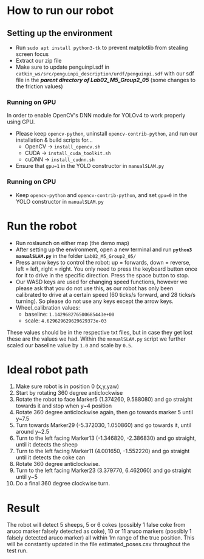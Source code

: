 # How to run our robot

## Setting up the environment
- Run `sudo apt install python3-tk` to prevent matplotlib from stealing screen focus
- Extract our zip file
- Make sure to update penguinpi.sdf in `catkin_ws/src/penguinpi_description/urdf/penguinpi.sdf` with our sdf file in the ***parent directory of Lab02_M5_Group2_05*** (some changes to the friction values)
### Running on GPU
In order to enable OpenCV's DNN module for YOLOv4 to work properly using GPU.
- Please keep `opencv-python`, uninstall `opencv-contrib-python`, and run our installation & build scripts for...
  - OpenCV -> `install_opencv.sh`
  - CUDA -> `install_cuda_toolkit.sh`
  - cuDNN -> `install_cudnn.sh`
- Ensure that `gpu=1` in the YOLO constructor in `manualSLAM.py`
### Running on CPU
- Keep `opencv-python` and `opencv-contrib-python`, and set `gpu=0` in the YOLO constructor in `manualSLAM.py`

# Run the robot
- Run roslaunch on either map (the demo map)
- After setting up the environment, open a new terminal and run **`python3 manualSLAM.py`** in the folder `Lab02_M5_Group2_05/`
- Press arrow keys to control the robot: up = forwards, down = reverse, left = left, right = right. You only need to press the keyboard button once for it to drive in the specific direction. Press the space button to stop.
- Our WASD keys are used for changing speed functions, however we please ask that you do not use this, as our robot has only been calibrated to drive at a certain speed (60 ticks/s forward, and 28 ticks/s turning). So please do not use any keys except the arrow keys.
- Wheel_calibration values:
  - baseline: `1.142968276500685443e+00`
  - scale: `4.629629629629629373e-03`

These values should be in the respective txt files, but in case they get lost these are the values we had. Within the `manualSLAM.py` script we further scaled our baseline value by `1.0` and scale by `0.5`.

# Ideal robot path
1. Make sure robot is in position 0 (x,y,yaw)
2. Start by rotating 360 degree anticlockwise
3. Rotate the robot to face Marker5 (1.374260, 9.588080) and go straight towards it and stop when y~4 position
4. Rotate 360 degree anticlockwise again, then go towards marker 5 until y~7.5
5. Turn towards Marker29 (-5.372030, 1.050860) and go towards it, until around y~2.5
6. Turn to the left facing Marker13 (-1.346820, -2.386830) and go straight, until it detects the sheep
7. Turn to the left facing Marker11 (4.001650, -1.552220) and go straight until it detects the coke can
8. Rotate 360 degree anticlockwise.
9. Turn to the left facing Marker23 (3.379770, 6.462060) and go straight until y~5
10. Do a final 360 degree clockwise turn.

# Result
The robot will detect 5 sheeps, 5 or 6 cokes (possibly 1 false coke from aruco marker falsely detected as coke), 10 or 11 aruco markers (possibly 1 falsely detected aruco marker) all within 1m range of the true position. This will be constantly updated in the file estimated_poses.csv throughout the test run.
